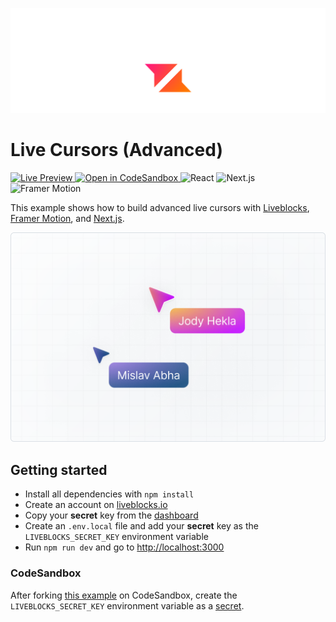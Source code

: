 <p align="center">
  <a href="https://liveblocks.io">
    <img src="https://raw.githubusercontent.com/liveblocks/liveblocks/main/.github/assets/header.svg" alt="Liveblocks" />
  </a>
</p>

# Live Cursors (Advanced)

<p>
  <a href="https://liveblocks.io/examples/live-cursors-advanced/nextjs/preview">
    <img src="https://img.shields.io/badge/live%20preview-message?style=flat&logo=data:image/svg+xml;base64,PHN2ZyB2aWV3Qm94PSIwIDAgMjQgMjQiIHhtbG5zPSJodHRwOi8vd3d3LnczLm9yZy8yMDAwL3N2ZyI+PHBhdGggZD0iTTE2Ljg0OSA0Ljc1SDBsNC44NDggNS4wNzV2Ny4wMDhsMTItMTIuMDgzWk03LjE1IDE5LjI1SDI0bC00Ljg0OS01LjA3NVY3LjE2N2wtMTIgMTIuMDgzWiIgZmlsbD0iI2ZmZiIvPjwvc3ZnPg==&color=333" alt="Live Preview" />
  </a>
  <a href="https://codesandbox.io/s/github/liveblocks/liveblocks/tree/main/examples/nextjs-live-cursors-advanced">
    <img src="https://img.shields.io/badge/open%20in%20codesandbox-message?style=flat&logo=codesandbox&color=333&logoColor=fff" alt="Open in CodeSandbox" />
  </a>
  <img src="https://img.shields.io/badge/react-message?style=flat&logo=react&color=0bd&logoColor=fff" alt="React" />
  <img src="https://img.shields.io/badge/next.js-message?style=flat&logo=next.js&color=07f&logoColor=fff" alt="Next.js" />
  <img src="https://img.shields.io/badge/framer motion-message?style=flat&logo=framer&color=C114C5&logoColor=fff" alt="Framer Motion" />
</p>

This example shows how to build advanced live cursors with [Liveblocks](https://liveblocks.io), [Framer Motion](https://www.framer.com/motion/), and [Next.js](https://nextjs.org/).

<img src="https://raw.githubusercontent.com/liveblocks/liveblocks/main/.github/assets/examples/live-cursors-advanced.png" width="536" alt="Live Cursors (Advanced)" />

## Getting started

- Install all dependencies with `npm install`
- Create an account on [liveblocks.io](https://liveblocks.io/dashboard)
- Copy your **secret** key from the [dashboard](https://liveblocks.io/dashboard/apikeys)
- Create an `.env.local` file and add your **secret** key as the `LIVEBLOCKS_SECRET_KEY` environment variable
- Run `npm run dev` and go to [http://localhost:3000](http://localhost:3000)

### CodeSandbox

After forking [this example](https://codesandbox.io/s/github/liveblocks/liveblocks/tree/main/examples/nextjs-live-cursors-advanced) on CodeSandbox, create the `LIVEBLOCKS_SECRET_KEY` environment variable as a [secret](https://codesandbox.io/docs/secrets).
